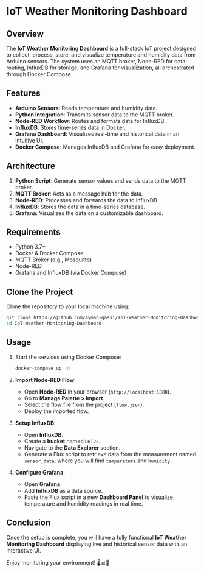# IoT Weather Monitoring Dashboard  

## Overview  
The **IoT Weather Monitoring Dashboard** is a full-stack IoT project designed to collect, process, store, and visualize temperature and humidity data from Arduino sensors. The system uses an MQTT broker, Node-RED for data routing, InfluxDB for storage, and Grafana for visualization, all orchestrated through Docker Compose.  

## Features  
- **Arduino Sensors**: Reads temperature and humidity data.  
- **Python Integration**: Transmits sensor data to the MQTT broker.  
- **Node-RED Workflow**: Routes and formats data for InfluxDB.  
- **InfluxDB**: Stores time-series data in Docker.  
- **Grafana Dashboard**: Visualizes real-time and historical data in an intuitive UI.  
- **Docker Compose**: Manages InfluxDB and Grafana for easy deployment.  

## Architecture  
1. **Python Script**: Generate sensor values and sends data to the MQTT broker.  
2. **MQTT Broker**: Acts as a message hub for the data.  
3. **Node-RED**: Processes and forwards the data to InfluxDB.  
4. **InfluxDB**: Stores the data in a time-series database.  
5. **Grafana**: Visualizes the data on a customizable dashboard.  

## Requirements  
- Python 3.7+  
- Docker & Docker Compose  
- MQTT Broker (e.g., Mosquitto)  
- Node-RED  
- Grafana and InfluxDB (via Docker Compose)  

## Clone the Project  
Clone the repository to your local machine using:  

```bash
git clone https://github.com/ayman-gassi/IoT-Weather-Monitoring-Dashboard.git
cd IoT-Weather-Monitoring-Dashboard
```

## Usage  

1. Start the services using Docker Compose:  
   ```bash
   docker-compose up -d
   ```

2. **Import Node-RED Flow**:  
   - Open **Node-RED** in your browser (`http://localhost:1880`).  
   - Go to **Manage Palette > Import**.  
   - Select the flow file from the project (`flow.json`).  
   - Deploy the imported flow.  

3. **Setup InfluxDB**:  
   - Open **InfluxDB**.  
   - Create a **bucket** named `DHT22`.  
   - Navigate to the **Data Explorer** section.  
   - Generate a Flux script to retrieve data from the measurement named `sensor_data`, where you will find `temperature` and `humidity`.  

4. **Configure Grafana**:  
   - Open **Grafana**.  
   - Add **InfluxDB** as a data source.  
   - Paste the Flux script in a new **Dashboard Panel** to visualize temperature and humidity readings in real time.  

## Conclusion  
Once the setup is complete, you will have a fully functional **IoT Weather Monitoring Dashboard** displaying live and historical sensor data with an interactive UI.  

Enjoy monitoring your environment! 🌡️📊🚀  
